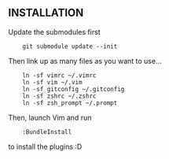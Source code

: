 INSTALLATION
------------

Update the submodules first

        git submodule update --init

Then link up as many files as you want to use...

        ln -sf vimrc ~/.vimrc
        ln -sf vim ~/.vim
        ln -sf gitconfig ~/.gitconfig
        ln -sf zshrc ~/.zshrc
        ln -sf zsh_prompt ~/.prompt

Then, launch Vim and run

        :BundleInstall

to install the plugins :D

